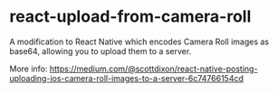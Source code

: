 # react-upload-from-camera-roll
A modification to React Native which encodes Camera Roll images as base64, allowing you to upload them to a server.

More info: https://medium.com/@scottdixon/react-native-posting-uploading-ios-camera-roll-images-to-a-server-6c74766154cd